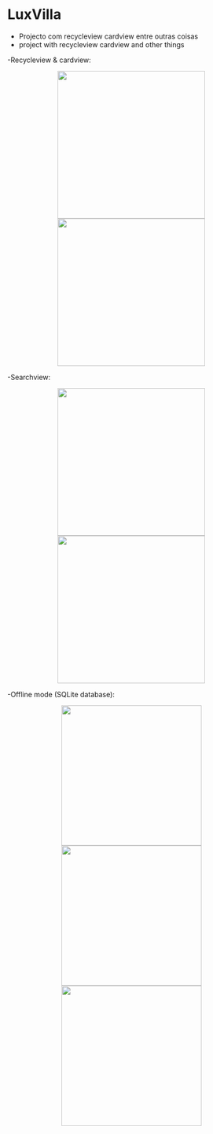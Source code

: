 # LuxVilla
- Projecto com recycleview cardview entre outras coisas
- project with recycleview cardview and other things

-Recycleview & cardview:
<p align="center">
  <img src="http://brunomassa.esy.es/device-2016-02-02-183915.png" width="300"/>
  <img src="http://brunomassa.esy.es/device-2016-02-12-173430.png" width="300"/>
</p>

-Searchview:
<p align="center">
  <img src="http://brunomassa.esy.es/device-2016-02-02-184944.png" width="300"/>
  <img src="http://brunomassa.esy.es/device-2016-02-12-173724.png" width="300"/>
</p>

-Offline mode (SQLite database):
<p align="center">
  <img src="http://brunomassa.esy.es/device-2016-02-02-185306.png" width="285"/>
  <img src="http://brunomassa.esy.es/device-2016-02-12-173759.png" width="285"/>
  <img src="http://brunomassa.esy.es/device-2016-02-12-173549.png" width="285"/>
</p>
